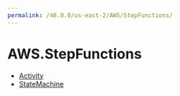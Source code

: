 ```yaml
---
permalink: /48.0.0/us-east-2/AWS/StepFunctions/
---
```


# AWS.StepFunctions



* [Activity](Activity.md)
* [StateMachine](StateMachine.md)